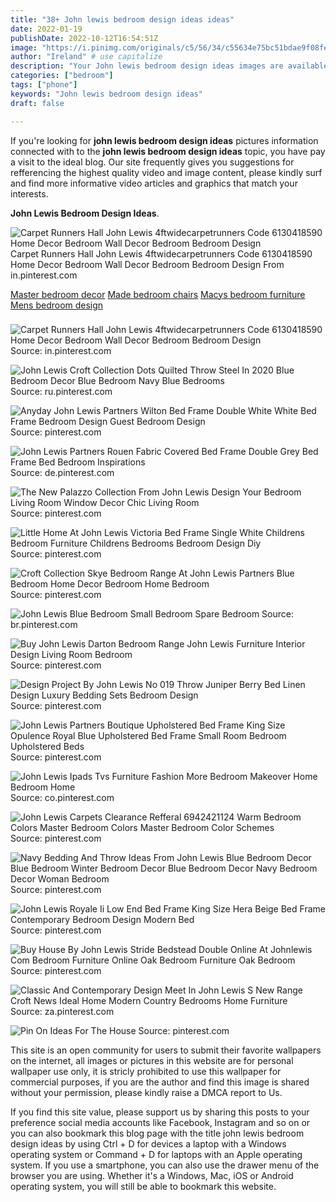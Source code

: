 ```yaml
---
title: "38+ John lewis bedroom design ideas ideas"
date: 2022-01-19
publishDate: 2022-10-12T16:54:51Z
image: "https://i.pinimg.com/originals/c5/56/34/c55634e75bc51bdae9f08fe610062d41.jpg"
author: "Ireland" # use capitalize
description: "Your John lewis bedroom design ideas images are available. John lewis bedroom design ideas are a topic that is being searched for and liked by netizens today. You can Download the John lewis bedroom design ideas files here. Download all royalty-free photos."
categories: ["bedroom"]
tags: ["phone"]
keywords: "John lewis bedroom design ideas"
draft: false

---
```


If you're looking for **john lewis bedroom design ideas** pictures information connected with to the **john lewis bedroom design ideas** topic, you have pay a visit to the ideal  blog.  Our site frequently  gives you  suggestions  for refferencing  the highest  quality video and image  content, please kindly surf and find more informative video articles and graphics  that match your interests.

**John Lewis Bedroom Design Ideas**. 

![Carpet Runners Hall John Lewis 4ftwidecarpetrunners Code 6130418590 Home Decor Bedroom Wall Decor Bedroom Bedroom Design](https://i.pinimg.com/originals/51/80/37/518037cbd46c3ff0acc40075105be43e.jpg "Carpet Runners Hall John Lewis 4ftwidecarpetrunners Code 6130418590 Home Decor Bedroom Wall Decor Bedroom Bedroom Design")
Carpet Runners Hall John Lewis 4ftwidecarpetrunners Code 6130418590 Home Decor Bedroom Wall Decor Bedroom Bedroom Design From in.pinterest.com

[Master bedroom decor](/master-bedroom-decor/)
[Made bedroom chairs](/made-bedroom-chairs/)
[Macys bedroom furniture](/macys-bedroom-furniture/)
[Mens bedroom design](/mens-bedroom-design/)



### 

 


![Carpet Runners Hall John Lewis 4ftwidecarpetrunners Code 6130418590 Home Decor Bedroom Wall Decor Bedroom Bedroom Design](https://i.pinimg.com/originals/51/80/37/518037cbd46c3ff0acc40075105be43e.jpg "Carpet Runners Hall John Lewis 4ftwidecarpetrunners Code 6130418590 Home Decor Bedroom Wall Decor Bedroom Bedroom Design")
Source: in.pinterest.com

 

![John Lewis Croft Collection Dots Quilted Throw Steel In 2020 Blue Bedroom Decor Blue Bedroom Navy Blue Bedrooms](https://i.pinimg.com/originals/9b/e6/26/9be626635387a0fc885d9134bdb09735.jpg "John Lewis Croft Collection Dots Quilted Throw Steel In 2020 Blue Bedroom Decor Blue Bedroom Navy Blue Bedrooms")
Source: ru.pinterest.com

 

![Anyday John Lewis Partners Wilton Bed Frame Double White White Bed Frame Bedroom Design Guest Bedroom Design](https://i.pinimg.com/originals/69/bd/49/69bd499dc494fcb82b68cc264a7372ef.jpg "Anyday John Lewis Partners Wilton Bed Frame Double White White Bed Frame Bedroom Design Guest Bedroom Design")
Source: pinterest.com

 

![John Lewis Partners Rouen Fabric Covered Bed Frame Double Grey Bed Frame Bed Bedroom Inspirations](https://i.pinimg.com/originals/05/cb/4f/05cb4fe87af2ff0b4ad83637b31d0dbc.jpg "John Lewis Partners Rouen Fabric Covered Bed Frame Double Grey Bed Frame Bed Bedroom Inspirations")
Source: de.pinterest.com

 

![The New Palazzo Collection From John Lewis Design Your Bedroom Living Room Window Decor Chic Living Room](https://i.pinimg.com/originals/b3/00/37/b300374d1a3fb43b46d2be947dd291cb.jpg "The New Palazzo Collection From John Lewis Design Your Bedroom Living Room Window Decor Chic Living Room")
Source: pinterest.com

 

![Little Home At John Lewis Victoria Bed Frame Single White Childrens Bedroom Furniture Childrens Bedrooms Bedroom Design Diy](https://i.pinimg.com/originals/e1/5e/33/e15e33f4111aa8cb44520fd794c6c95e.jpg "Little Home At John Lewis Victoria Bed Frame Single White Childrens Bedroom Furniture Childrens Bedrooms Bedroom Design Diy")
Source: pinterest.com

 

![Croft Collection Skye Bedroom Range At John Lewis Partners Blue Bedroom Home Decor Bedroom Home Bedroom](https://i.pinimg.com/originals/4b/0e/81/4b0e815dfbc74dc5d8309658d4c77d74.jpg "Croft Collection Skye Bedroom Range At John Lewis Partners Blue Bedroom Home Decor Bedroom Home Bedroom")
Source: pinterest.com

 

![John Lewis Blue Bedroom Small Bedroom Spare Bedroom](https://i.pinimg.com/originals/b1/98/25/b1982564674895919a9b0c7baf58ae8f.jpg "John Lewis Blue Bedroom Small Bedroom Spare Bedroom")
Source: br.pinterest.com

 

![Buy John Lewis Darton Bedroom Range John Lewis Furniture Interior Design Living Room Bedroom](https://i.pinimg.com/originals/c9/3b/8d/c93b8d30a78aa6ab3a13a44b82184df1.jpg "Buy John Lewis Darton Bedroom Range John Lewis Furniture Interior Design Living Room Bedroom")
Source: pinterest.com

 

![Design Project By John Lewis No 019 Throw Juniper Berry Bed Linen Design Luxury Bedding Sets Bedroom Design](https://i.pinimg.com/originals/6f/d5/ca/6fd5ca3babb61de9350974afabcd9f15.jpg "Design Project By John Lewis No 019 Throw Juniper Berry Bed Linen Design Luxury Bedding Sets Bedroom Design")
Source: pinterest.com

 

![John Lewis Partners Boutique Upholstered Bed Frame King Size Opulence Royal Blue Upholstered Bed Frame Small Room Bedroom Upholstered Beds](https://i.pinimg.com/originals/9e/67/31/9e67317d154d7279ceb81ae7e9995b23.jpg "John Lewis Partners Boutique Upholstered Bed Frame King Size Opulence Royal Blue Upholstered Bed Frame Small Room Bedroom Upholstered Beds")
Source: pinterest.com

 

![John Lewis Ipads Tvs Furniture Fashion More Bedroom Makeover Home Bedroom Home](https://i.pinimg.com/originals/41/b8/d0/41b8d000bffee6b5a81602e0ac9eccf6.jpg "John Lewis Ipads Tvs Furniture Fashion More Bedroom Makeover Home Bedroom Home")
Source: co.pinterest.com

 

![John Lewis Carpets Clearance Refferal 6942421124 Warm Bedroom Colors Master Bedroom Colors Master Bedroom Color Schemes](https://i.pinimg.com/564x/24/09/5b/24095b3b4dc9b23166bcb84119bceeb1.jpg "John Lewis Carpets Clearance Refferal 6942421124 Warm Bedroom Colors Master Bedroom Colors Master Bedroom Color Schemes")
Source: pinterest.com

 

![Navy Bedding And Throw Ideas From John Lewis Blue Bedroom Decor Blue Bedroom Winter Bedroom Decor Blue Bedroom Decor Navy Bedroom Decor Woman Bedroom](https://i.pinimg.com/736x/5d/c8/7f/5dc87faa990eb8a593c4082f7fa49ae5.jpg "Navy Bedding And Throw Ideas From John Lewis Blue Bedroom Decor Blue Bedroom Winter Bedroom Decor Blue Bedroom Decor Navy Bedroom Decor Woman Bedroom")
Source: pinterest.com

 

![John Lewis Royale Ii Low End Bed Frame King Size Hera Beige Bed Frame Contemporary Bedroom Design Modern Bed](https://i.pinimg.com/originals/30/fb/e3/30fbe383224de3cfa117cb45427a0601.jpg "John Lewis Royale Ii Low End Bed Frame King Size Hera Beige Bed Frame Contemporary Bedroom Design Modern Bed")
Source: pinterest.com

 

![Buy House By John Lewis Stride Bedstead Double Online At Johnlewis Com Bedroom Furniture Online Oak Bedroom Furniture Oak Bedroom](https://i.pinimg.com/originals/4f/e6/7d/4fe67d64642efb5a017dac4d58768f92.jpg "Buy House By John Lewis Stride Bedstead Double Online At Johnlewis Com Bedroom Furniture Online Oak Bedroom Furniture Oak Bedroom")
Source: pinterest.com

 

![Classic And Contemporary Design Meet In John Lewis S New Range Croft News Ideal Home Modern Country Bedrooms Home Furniture](https://i.pinimg.com/originals/b0/f2/92/b0f2928905e60af300620f11ba363817.jpg "Classic And Contemporary Design Meet In John Lewis S New Range Croft News Ideal Home Modern Country Bedrooms Home Furniture")
Source: za.pinterest.com

 

![Pin On Ideas For The House](https://i.pinimg.com/originals/c5/56/34/c55634e75bc51bdae9f08fe610062d41.jpg "Pin On Ideas For The House")
Source: pinterest.com

 

This site is an open community for users to submit their favorite wallpapers on the internet, all images or pictures in this website are for personal wallpaper use only, it is stricly prohibited to use this wallpaper for commercial purposes, if you are the author and find this image is shared without your permission, please kindly raise a DMCA report to Us.

If you find this site value, please support us by sharing this posts to your preference social media accounts like Facebook, Instagram and so on or you can also bookmark this blog page with the title john lewis bedroom design ideas by using Ctrl + D for devices a laptop with a Windows operating system or Command + D for laptops with an Apple operating system. If you use a smartphone, you can also use the drawer menu of the browser you are using. Whether it's a Windows, Mac, iOS or Android operating system, you will still be able to bookmark this website.
